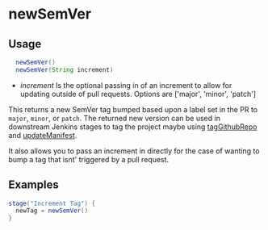 # newSemVer

## Usage

```groovy
  newSemVer()
  newSemVer(String increment)
```

* *increment* Is the optional passing in of an increment to allow for updating outside
of pull requests. Options are ['major', 'minor', 'patch']

This returns a new SemVer tag bumped based upon a label set in the PR to `major`, `minor`, or `patch`.
The returned new version can be used in downstream Jenkins stages to tag the project maybe using
[tagGithubRepo](tagGithubRepo.md) and [updateManifest](updateManifest.md).

It also allows you to pass an increment in directly for the case of wanting to bump a tag that isnt' triggered
by a pull request.

## Examples

```groovy
stage("Increment Tag") {
  newTag = newSemVer()
}
```
